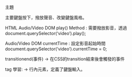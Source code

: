 主題

主要鍵盤按下，撥放聲音、改變鍵盤風格。

HTML Audio/Video DOM play() Method : 需要撥放影音，透過
document.querySelector(‘video’).play();

Audio/Video DOM currentTime : 設定影音起始時間
document.querySelector(‘video’).currentTime = 0; 

transitionend(事件) -> 在CSS的transition結束後會觸發的事件

tag 學習:
<kdb> -> 行內元素，定義了鍵盤輸入。

